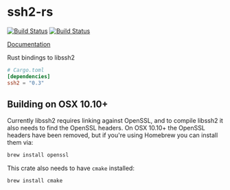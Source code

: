 # ssh2-rs

[![Build Status](https://travis-ci.org/alexcrichton/ssh2-rs.svg?branch=master)](https://travis-ci.org/alexcrichton/ssh2-rs)
[![Build Status](https://ci.appveyor.com/api/projects/status/dwc9c26tfdpg52on?svg=true)](https://ci.appveyor.com/project/alexcrichton/ssh2-rs)

[Documentation](https://docs.rs/ssh2)

Rust bindings to libssh2

```toml
# Cargo.toml
[dependencies]
ssh2 = "0.3"
```

## Building on OSX 10.10+

Currently libssh2 requires linking against OpenSSL, and to compile libssh2 it
also needs to find the OpenSSL headers. On OSX 10.10+ the OpenSSL headers have
been removed, but if you're using Homebrew you can install them via:

```sh
brew install openssl
```

This crate also needs to have `cmake` installed:

```sh
brew install cmake
```
